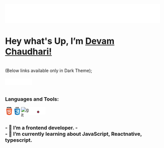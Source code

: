 <img src="https://github.com/Devamchaudhari/Devamchaudhari/blob/main/GITHUB%20README.png" width="900px">
<br>
<h1>Hey what's Up, I’m <a href="#" target="_blank">Devam Chaudhari!</a></h1>
<br>
(Below links available only in Dark Theme);
<br>
<br>
<a href="https://in.linkedin.com/in/devam-chaudhari-537ba7134" target="_blank"><img align="left" alt="Devam | LinkedIn" width="22px" src="https://github.com/Aakarsh-B/trying-repos/blob/master/linkedin.svg" />
<a href="https://www.behance.net/devamchaud7cf7" target="_blank"><img align="left" alt="Devam | Behance" width="22px" src="https://github.com/Aakarsh-B/trying-repos/blob/master/behance.svg" />
<a href="https://dribbble.com/ChaudhariDevam" target="_blank"><img align="left" alt="Devam | Dribbble" width="22px" src="https://github.com/Aakarsh-B/trying-repos/blob/master/dribbble.svg" />
<a href="https://dev.to/chaudharidevam" target="_blank"><img align="left" alt="dev to devam" width="22px" src="https://github.com/Aakarsh-B/trying-repos/blob/master/dev-badge.svg" /></a>
 
<br>
<br>
  
### Languages and Tools:
<a href="https://www.w3.org/html/" target="_blank"><img align="left" alt="HTML5" width="26px" src="https://raw.githubusercontent.com/github/explore/80688e429a7d4ef2fca1e82350fe8e3517d3494d/topics/html/html.png" /></a>
<a href="https://www.w3schools.com/css/" target="_blank"><img align="left" alt="CSS3" width="26px" src="https://raw.githubusercontent.com/github/explore/80688e429a7d4ef2fca1e82350fe8e3517d3494d/topics/css/css.png" /></a>
<a href="https://git-scm.com/" target="_blank"> <img align="left" alt="git" width="26px" src="https://www.vectorlogo.zone/logos/git-scm/git-scm-icon.svg"/> </a>
<img align="left" alt="GitHub" width="26px" src="https://github.com/Aakarsh-B/trying-repos/blob/master/github.svg" />
 <a href="/"><img align="left" class="javascript-logo logo-large" width="27px" src="https://github.com/Devamchaudhari/Devamchaudhari/blob/main/js-logo-sm.png" alt="JavaScript.com logo"></a>
<br />
<br />
<h3>
- 👀 I’m a frontend developer.
- <br>
- 🌱 I’m currently learning about JavaScript, Reactnative, typescript.
</h3>
<!---
Devamchaudhari/Devamchaudhari is a ✨ special ✨ repository because its `README.md` (this file) appears on your GitHub profile.
You can click the Preview link to take a look at your changes.
--->
